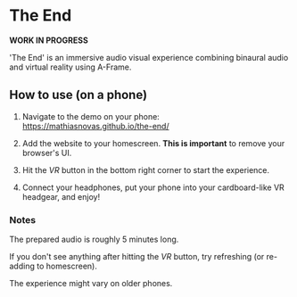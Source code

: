 # The End

**WORK IN PROGRESS**

'The End' is an immersive audio visual experience combining binaural audio and virtual reality using A-Frame.

## How to use (on a phone)

1. Navigate to the demo on your phone: https://mathiasnovas.github.io/the-end/

2. Add the website to your homescreen. **This is important** to remove your browser's UI.

3. Hit the *VR* button in the bottom right corner to start the experience.

4. Connect your headphones, put your phone into your cardboard-like VR headgear, and enjoy!

### Notes

The prepared audio is roughly 5 minutes long.

If you don't see anything after hitting the *VR* button, try refreshing (or re-adding to homescreen).

The experience might vary on older phones.
